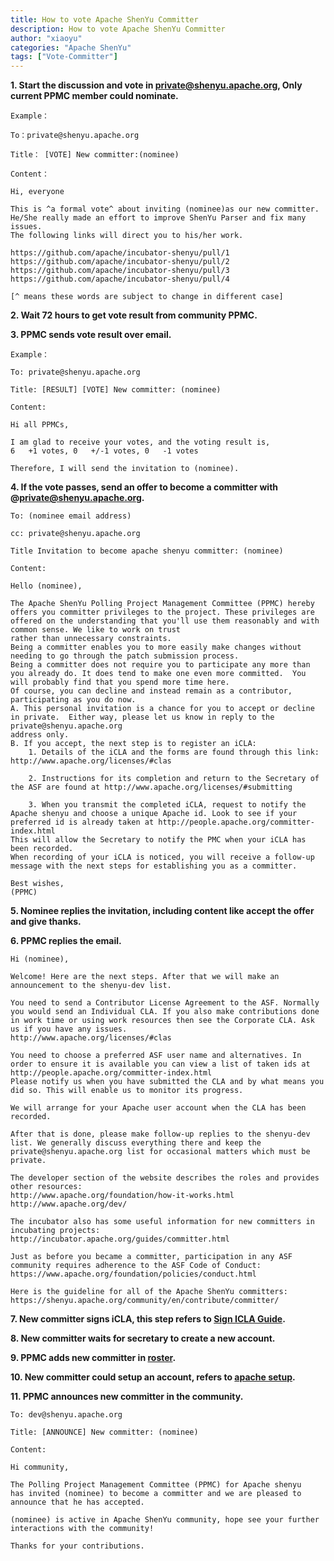 ```yaml
---
title: How to vote Apache ShenYu Committer
description: How to vote Apache ShenYu Committer
author: "xiaoyu"
categories: "Apache ShenYu"
tags: ["Vote-Committer"]
---
```



**1. Start the discussion and vote in private@shenyu.apache.org, Only current PPMC member could nominate.** 

```
Example：

To：private@shenyu.apache.org

Title： [VOTE] New committer:(nominee)

Content：

Hi, everyone

This is ^a formal vote^ about inviting (nominee)as our new committer. 
He/She really made an effort to improve ShenYu Parser and fix many issues. 
The following links will direct you to his/her work.

https://github.com/apache/incubator-shenyu/pull/1
https://github.com/apache/incubator-shenyu/pull/2
https://github.com/apache/incubator-shenyu/pull/3
https://github.com/apache/incubator-shenyu/pull/4

[^ means these words are subject to change in different case]
```

**2. Wait 72 hours to get vote result from community PPMC.**

**3. PPMC sends vote result over email.**

```
Example：

To: private@shenyu.apache.org

Title: [RESULT] [VOTE] New committer: (nominee)

Content:

Hi all PPMCs, 

I am glad to receive your votes, and the voting result is,
6   +1 votes, 0   +/-1 votes, 0   -1 votes

Therefore, I will send the invitation to (nominee).
```

**4. If the vote passes, send an offer to become a committer with @private@shenyu.apache.org.**

```
To: (nominee email address)

cc: private@shenyu.apache.org

Title Invitation to become apache shenyu committer: (nominee)

Content:

Hello (nominee),

The Apache ShenYu Polling Project Management Committee (PPMC) hereby offers you committer privileges to the project. These privileges are offered on the understanding that you'll use them reasonably and with common sense. We like to work on trust
rather than unnecessary constraints.
Being a committer enables you to more easily make changes without needing to go through the patch submission process.
Being a committer does not require you to participate any more than you already do. It does tend to make one even more committed.  You will probably find that you spend more time here.
Of course, you can decline and instead remain as a contributor, participating as you do now.
A. This personal invitation is a chance for you to accept or decline in private.  Either way, please let us know in reply to the private@shenyu.apache.org 
address only.
B. If you accept, the next step is to register an iCLA:
    1. Details of the iCLA and the forms are found through this link: http://www.apache.org/licenses/#clas

    2. Instructions for its completion and return to the Secretary of the ASF are found at http://www.apache.org/licenses/#submitting

    3. When you transmit the completed iCLA, request to notify the Apache shenyu and choose a unique Apache id. Look to see if your preferred id is already taken at http://people.apache.org/committer-index.html        
This will allow the Secretary to notify the PMC when your iCLA has been recorded.
When recording of your iCLA is noticed, you will receive a follow-up message with the next steps for establishing you as a committer.

Best wishes,
(PPMC)

```

**5. Nominee replies the invitation, including content like accept the offer and give thanks.**

**6. PPMC replies the email.**

```
Hi (nominee),

Welcome! Here are the next steps. After that we will make an announcement to the shenyu-dev list.

You need to send a Contributor License Agreement to the ASF. Normally you would send an Individual CLA. If you also make contributions done in work time or using work resources then see the Corporate CLA. Ask us if you have any issues. 
http://www.apache.org/licenses/#clas

You need to choose a preferred ASF user name and alternatives. In order to ensure it is available you can view a list of taken ids at
http://people.apache.org/committer-index.html
Please notify us when you have submitted the CLA and by what means you did so. This will enable us to monitor its progress.

We will arrange for your Apache user account when the CLA has been recorded.

After that is done, please make follow-up replies to the shenyu-dev list. We generally discuss everything there and keep the private@shenyu.apache.org list for occasional matters which must be private.

The developer section of the website describes the roles and provides other resources:
http://www.apache.org/foundation/how-it-works.html
http://www.apache.org/dev/

The incubator also has some useful information for new committers in incubating projects:
http://incubator.apache.org/guides/committer.html

Just as before you became a committer, participation in any ASF community requires adherence to the ASF Code of Conduct:
https://www.apache.org/foundation/policies/conduct.html

Here is the guideline for all of the Apache ShenYu committers:
https://shenyu.apache.org/community/en/contribute/committer/
```

**7. New committer signs iCLA, this step refers to [Sign ICLA Guide](https://shenyu.apache.org/community/icla/).**

**8. New committer waits for secretary to create a new account.**

**9. PPMC adds new committer in [roster](https://whimsy.apache.org/roster/ppmc/shenyu).**

**10. New committer could setup an account, refers to [apache setup](https://gitbox.apache.org/setup/).**

**11. PPMC announces new committer in the community.**

```
To: dev@shenyu.apache.org

Title: [ANNOUNCE] New committer: (nominee)

Content:

Hi community,

The Polling Project Management Committee (PPMC) for Apache shenyu
has invited (nominee) to become a committer and we are pleased to announce that he has accepted.

(nominee) is active in Apache ShenYu community, hope see your further interactions with the community! 

Thanks for your contributions.
```
